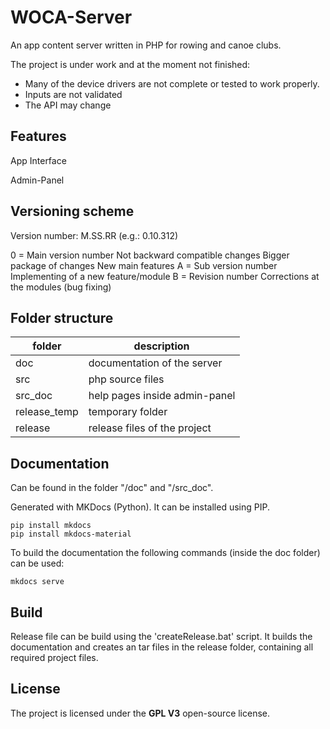 # WOCA-Server
An app content server written in PHP for rowing and canoe clubs.

The project is under work and at the moment not finished:

- Many of the device drivers are not complete or tested to work properly.
- Inputs are not validated
- The API may change

## Features

App Interface

Admin-Panel

## Versioning scheme
Version number: M.SS.RR (e.g.: 0.10.312)

0 = Main version number
	Not backward compatible changes
	Bigger package of changes
    New main features
A = Sub version number
	Implementing of a new feature/module
B = Revision number
	Corrections at the modules (bug fixing)


## Folder structure

| folder | description |
| --- | --- |
| doc | documentation of the server |
| src | php source files |
| src_doc | help pages inside admin-panel |
| release_temp | temporary folder |
| release | release files of the project |

## Documentation

Can be found in the folder "/doc" and "/src_doc". 

Generated with MKDocs (Python). It can be installed using PIP.

```
pip install mkdocs
pip install mkdocs-material
```

To build the documentation the following commands (inside the doc folder) can be used:
```
mkdocs serve
```
## Build

Release file can be build using the 'createRelease.bat' script. It builds the documentation and creates an tar files in the release folder, containing all required project files.

## License

The project is licensed under the **GPL V3** open-source license.
